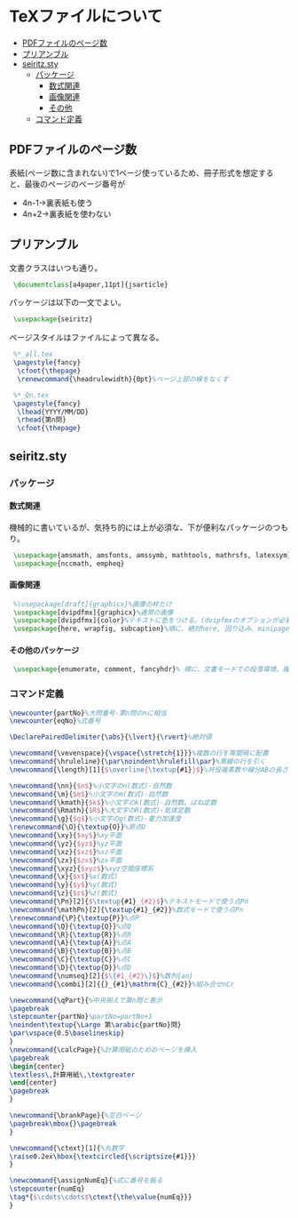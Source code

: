 # TeXファイルについて

* [PDFファイルのページ数](#pdfファイルのページ数)
* [プリアンブル](#プリアンブル)
* [seiritz.sty](#seiritzsty)
  * [パッケージ](#パッケージ)
    * [数式関連](#数式関連)
    * [画像関連](#画像関連)
    * [その他](#その他のパッケージ)
  * [コマンド定義](#コマンド定義)

## PDFファイルのページ数

表紙(ページ数に含まれない)で1ページ使っているため、冊子形式を想定すると、最後のページのページ番号が

* 4n-1→裏表紙も使う
* 4n+2→裏表紙を使わない

## プリアンブル

文書クラスはいつも通り。

```tex
 \documentclass[a4paper,11pt]{jsarticle}
```

パッケージは以下の一文でよい。

```tex
 \usepackage{seiritz}
```

ページスタイルはファイルによって異なる。

```tex
 %*_all.tex
 \pagestyle{fancy}
  \cfoot{\thepage}
  \renewcommand{\headrulewidth}{0pt}%ページ上部の線をなくす
```

```tex
 %*_Qn.tex
 \pagestyle{fancy}
  \lhead{YYYY/MM/DD}
  \rhead{第n問}
  \cfoot{\thepage}
```

## seiritz.sty

### パッケージ

#### 数式関連

機械的に書いているが、気持ち的には上が必須な、下が便利なパッケージのつもり。

```tex
 \usepackage{amsmath, amsfonts, amssymb, mathtools, mathrsfs, latexsym}
 \usepackage{nccmath, empheq}
```

#### 画像関連

```tex
 %\usepackage[draft]{graphicx}%画像の枠だけ
 \usepackage[dvipdfmx]{graphicx}%通常の画像
 \usepackage[dvipdfmx]{color}%テキストに色をつける。(dvipfmxのオプションが必要なのでここに)
 \usepackage{here, wrapfig, subcaption}%順に、絶対here, 回り込み、minipageによる図の貼り付けときに各画像のキャプション
```

#### その他のパッケージ

```tex
 \usepackage{enumerate, comment, fancyhdr}% 順に、文書モードでの段落環境、複数行コメント、ページスタイル
```

### コマンド定義

```tex
\newcounter{partNo}%大問番号-第n問のnに相当
\newcounter{eqNo}%式番号

\DeclarePairedDelimiter{\abs}{\lvert}{\rvert}%絶対値

\newcommand{\vevenspace}{\vspace{\stretch{1}}}%複数の行を等間隔に配置
\newcommand{\hruleline}{\par\noindent\hrulefill\par}%黒線の行を引く
\newcommand{\length}[1]{$\overline{\textup{#1}}$}%共役複素数や線分ABの長さを表すときに用いる上線

\newcommand{\nn}{$n$}%小文字のn(数式)-自然数
\newcommand{\m}{$m$}%小文字のm(数式)-自然数
\newcommand{\kmath}{$k$}%小文字のk(数式)-自然数、ばね定数
\newcommand{\Rmath}{$R$}%大文字のR(数式)-気体定数
\newcommand{\g}{$g$}%小文字のg(数式)-重力加速度
\renewcommand{\O}{\textup{O}}%原点O
\newcommand{\xy}{$xy$}%xy平面
\newcommand{\yz}{$yz$}%yz平面
\newcommand{\xz}{$xz$}%xz平面
\newcommand{\zx}{$zx$}%zx平面
\newcommand{\xyz}{$xyz$}%xyz空間座標系
\newcommand{\x}{$x$}%x(数式)
\newcommand{\y}{$y$}%y(数式)
\newcommand{\z}{$z$}%z(数式)
\newcommand{\Pn}[2]{$\textup{#1}_{#2}$}%テキストモードで使う点Pn
\newcommand{\mathPn}[2]{\textup{#1}_{#2}}%数式モードで使う点Pn
\renewcommand{\P}{\textup{P}}%点P
\newcommand{\Q}{\textup{Q}}%点Q
\newcommand{\R}{\textup{R}}%点R
\newcommand{\A}{\textup{A}}%点A
\newcommand{\B}{\textup{B}}%点B
\newcommand{\C}{\textup{C}}%点C
\newcommand{\D}{\textup{D}}%点D
\newcommand{\numseq}[2]{$\{#1_{#2}\}$}%数列{an}
\newcommand{\combi}[2]{{}_{#1}\mathrm{C}_{#2}}%組み合せnCr

\newcommand{\qPart}{%中央揃えで第n問と表示
\pagebreak
\stepcounter{partNo}%partNo=partNo+1
\noindent\textup{\Large 第\arabic{partNo}問}
\par\vspace{0.5\baselineskip}
}
\newcommand{\calcPage}{%計算用紙のためのページを挿入
\pagebreak
\begin{center}
\textless\,計算用紙\,\textgreater
\end{center}
\pagebreak
}

\newcommand{\brankPage}{%空白ページ
\pagebreak\mbox{}\pagebreak
}

\newcommand{\ctext}[1]{%丸数字
\raise0.2ex\hbox{\textcircled{\scriptsize{#1}}}
}

\newcommand{\assignNumEq}{%式に番号を振る
\stepcounter{numEq}
\tag*{$\cdots\cdots$\ctext{\the\value{numEq}}}
}
```
